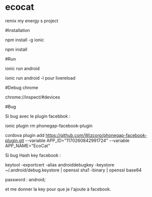 # ecocat
remix my energy s project

#Installation

npm install -g ionic

npm install

#Run

ionic run android

ionic run android -l pour livereload

#Debug chrome

chrome://inspect/#devices

#Bug

Si bug avec le plugin facebbok :

ionic plugin rm phonegap-facebook-plugin

cordova plugin add https://github.com/Wizcorp/phonegap-facebook-plugin.git --variable APP_ID="1170260842991724" --variable APP_NAME="EcoCat"

Si bug Hash key facebook :

keytool -exportcert -alias androiddebugkey -keystore ~/.android/debug.keystore | openssl sha1 -binary | openssl base64

password : android;

et me donner la key pour que je l'ajoute à facebook.







